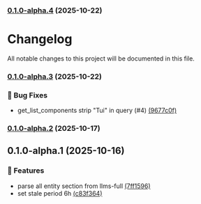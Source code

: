### [0.1.0-alpha.4](https://github.com/taiga-family/taiga-ui-mcp/compare/v0.1.0-alpha.3...v0.1.0-alpha.4) (2025-10-22)

# Changelog

All notable changes to this project will be documented in this file.

### [0.1.0-alpha.3](https://github.com/taiga-family/taiga-ui-mcp/compare/v0.1.0-alpha.2...v0.1.0-alpha.3) (2025-10-22)

### 🐞 Bug Fixes

- get_list_components strip "Tui" in query (#4) [(9677c0f)](https://github.com/taiga-family/taiga-ui-mcp/commit/9677c0f84ddd624d8dd4728eb52ea462b2f9c8de)

### [0.1.0-alpha.2](https://github.com/taiga-family/taiga-ui-mcp/compare/v0.1.0-alpha.1...v0.1.0-alpha.2) (2025-10-17)

## 0.1.0-alpha.1 (2025-10-16)

### 🚀 Features

- parse all entity section from llms-full [(7ff1596)](https://github.com/taiga-family/taiga-ui-mcp/commit/7ff15963c8e4f776e35976229a72778c51571274)
- set stale period 6h [(c83f364)](https://github.com/taiga-family/taiga-ui-mcp/commit/c83f3641556529633550bc741d825608580eba46)

